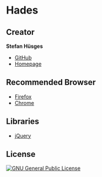Hades
=====

## Creator

**Stefan Hüsges**

* [GitHub][1]
* [Homepage][2]

## Recommended Browser

* [Firefox][5]
* [Chrome][6]

## Libraries
* [jQuery][4]

## License
[![GNU General Public License](http://www.gnu.org/graphics/gplv3-127x51.png)][3]

[1]: https://github.com/tronsha
[2]: http://www.mpcx.net
[3]: http://www.gnu.org/licenses/gpl-3.0
[4]: http://jquery.com/
[5]: https://www.mozilla.org/en-US/firefox/developer/
[6]: https://www.google.com/chrome/

